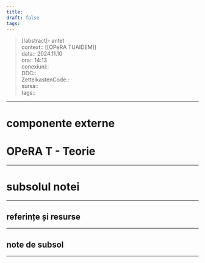 ```yaml
---
title: 
draft: false
tags:
---
```

> [!abstract]- antet  
> context:: [[OPeRA TUAIDEM]]  
> data:: 2024.11.10  
> ora:: 14:13  
> conexiuni::  
> DDC::  
> ZettelkastenCode::  
> sursa::  
> tags::  


---
# componente externe  
  

# OPeRA T - Teorie  

  

---
# subsolul notei
---
## referințe și resurse


---
## note de subsol
---


